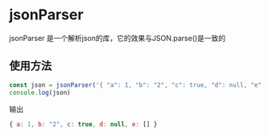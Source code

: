 # jsonParser
jsonParser 是一个解析json的库，它的效果与JSON.parse()是一致的   
## 使用方法   
```js
const json = jsonParser('{ "a": 1, "b": "2", "c": true, "d": null, "e": [] }')
console.log(json)
```
输出
```js
{ a: 1, b: "2", c: true, d: null, e: [] }
```


